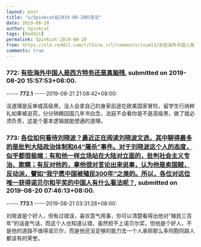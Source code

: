 ```yaml
---
layout: post
title: "u/Spinkcat在2019-08-20的言论"
date: 2019-08-20
author: Spinkcat
tags: [Reddit]
permalink: Spinkcat-2019-08-20
from: https://old.reddit.com/r/China_irl/comments/csum13/有些海外中国人是西方特务还是真脑残/
comments: true
---
```


### 772: [有些海外中国人是西方特务还是真脑残](https://old.reddit.com/r/China_irl/comments/csum13/有些海外中国人是西方特务还是真脑残/), submitted on 2019-08-20 15:57:53+08:00.

----- __772.1__ -----2019-08-21 21:08:42+08:00:

没道理是反串或高级黑，没人会拿自己的身家前途在欧美国家冒险，留学生行纳粹礼如果被追究，分分钟踢回国几年书白念，法庭不会看你是不是高级黑，做了就必须负责，这是个基本逻辑就能想通的道理。

### 773: [各位如何看待刘晓波？最近正在阅读刘晓波文选，其中聊得最多的是批判大陆政治体制和64“屠杀”事件。对于刘晓波这个人的态度，似乎都很极端：有和他一样立场站在大陆对立面的，批判社会主义专治、欺瞒；有反对他的，拿他很对言论出来说事，认为他是卖国贼，反动派，譬如“我宁愿中国被殖民300年”之类的。所以，各位对这位唯一获得诺贝尔和平奖的中国人有什么看法呢？](https://old.reddit.com/r/China_irl/comments/cspk96/各位如何看待刘晓波最近正在阅读刘晓波文选其中聊得最多的是批判大陆政治体制和64屠杀事件对于刘晓波这个/), submitted on 2019-08-20 07:46:13+08:00.

----- __773.1__ -----2019-08-21 03:31:28+08:00:

刘晓波是个好人，但有过错误，喜欢意气用事，你可以清楚看得出他对“殖民三百年”的话是气话，而这个人也知道认错，虽然担不上诺贝尔奖，但他是个好人，不是他的道路不值得诺贝尔，而是他还没足够的能力去一个人承担那么多同胞同路人都该有的荣誉。


